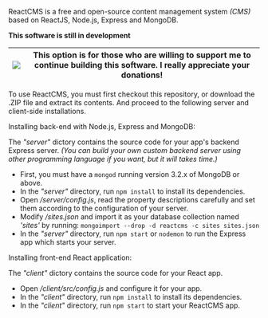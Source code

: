ReactCMS is a free and open-source content management system *(CMS)* based on ReactJS, Node.js, Express and MongoDB.

**This software is still in development**

| [![](https://www.paypalobjects.com/en_US/i/btn/btn_donateCC_LG.gif)](https://www.paypal.com/cgi-bin/webscr?cmd=_s-xclick&hosted_button_id=7CKXRHMTRVSZC) | This option is for those who are willing to support me to continue building this software. I really appreciate your donations! |
|---|---|

To use ReactCMS, you must first checkout this repository, or download the .ZIP file and extract its contents. And proceed to the following server and client-side installations.

Installing back-end with Node.js, Express and MongoDB:

The *"server"* dictory contains the source code for your app's backend Express server. *(You can build your own custom backend server using other programming language if you want, but it will takes time.)*

 - First, you must have a `mongod` running version 3.2.x of MongoDB or above.
 - In the *"server"* directory, run `npm install` to install its dependencies.
 - Open */server/config.js*, read the property descriptions carefully and set them according to the configuration of your server.
 - Modify */sites.json* and import it as your database collection named *'sites'* by running: `mongoimport --drop -d reactcms -c sites sites.json`
 - In the *"server"* directory, run `npm start` or `nodemon` to run the Express app which starts your server.

Installing front-end React application:

The *"client"* dictory contains the source code for your React app.

 - Open */client/src/config.js* and configure it for your app.
 - In the *"client"* directory, run `npm install` to install its dependencies.
 - In the *"client"* directory, run `npm start` to start your ReactCMS app.
